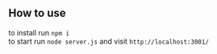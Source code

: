 ## How to use
to install run `npm i`     
to start run `node server.js` and visit `http://localhost:3001/`
